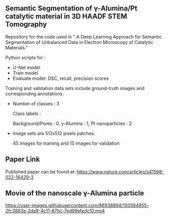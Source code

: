## Semantic Segmentation of &gamma;-Alumina/Pt catalytic material in 3D HAADF STEM Tomography

Repository for the code used in " A Deep Learning Approach for Semantic Segmentation of Unbalanced Data in Electron Microscopy of Catalytic Materials."

Python scripts for :
* U-Net model
* Train model
* Evaluate model: DSC, recall, precision scores

Training and validation data sets include ground-truth images and corresponding annotations. 
* Number of classes : 3
  
  Class labels : 
  
  Background/Pores : 0,  &gamma;-Alumina : 1, Pt nanoparticles : 2
* Image sets are 512x512 pixels patches.

  45 images for training and 15 images for validation 


## Paper Link

Published paper can be found at:
https://www.nature.com/articles/s41598-022-16429-3

## Movie of the nanoscale &gamma;-Alumina particle

https://user-images.githubusercontent.com/86938894/150584955-2fc3883e-2da9-4c11-87bc-7ed99efedc10.mp4

